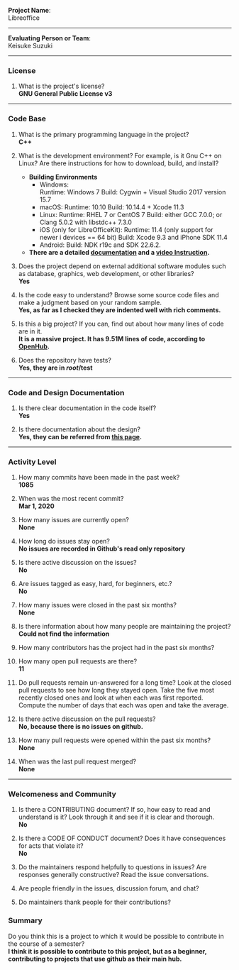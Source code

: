 **Project Name**:  
Libreoffice


---

**Evaluating Person or Team**:  
Keisuke Suzuki


---


### License

1. What is the project's license?  
**GNU General Public License v3**
---

### Code Base

1. What is the primary programming language in the project?  
**C++**

1. What is the development environment? For example, is it Gnu C++ on Linux? Are
   there instructions for how to download, build, and install?  
   * **Building Environments**
      * Windows:  
          Runtime: Windows 7
          Build: Cygwin + Visual Studio 2017 version 15.7
      * macOS:
       Runtime: 10.10
       Build: 10.14.4 + Xcode 11.3
      * Linux:
       Runtime: RHEL 7 or CentOS 7
       Build: either GCC 7.0.0; or Clang 5.0.2 with libstdc++ 7.3.0
      * iOS (only for LibreOfficeKit):
       Runtime: 11.4 (only support for newer i devices == 64 bit)
       Build: Xcode 9.3 and iPhone SDK 11.4
      * Android:
       Build: NDK r19c and SDK 22.6.2.
    * **There are a detailed [documentation](https://api.libreoffice.org/) and a
     [video Instruction](http://www.youtube.com/watch?v=2gIqOOajdYQ&hd=1).**

1. Does the project depend on external additional software modules such as
   database, graphics, web development, or other libraries?  
**Yes**

1. Is the code easy to understand? Browse some source code files and make a
   judgment based on your random sample.  
**Yes, as far as I checked they are indented well with rich comments.**

1. Is this a big project? If you can, find out about how many lines of code are
   in it.  
**It is a massive project. It has 9.51M lines of code, according to
   [OpenHub](https://www.openhub.net/).**

1. Does the repository have tests?  
**Yes, they are in *root*/test**

---


### Code and Design Documentation
1. Is there clear documentation in the code itself?  
**Yes**

1. Is there documentation about the design?  
**Yes, they can be referred from
   [this page](https://wiki.documentfoundation.org/Design).**

---


### Activity Level


1. How many commits have been made in the past week?  
**1085**

1. When was the most recent commit?  
**Mar 1, 2020**

1. How many issues are currently open?  
**None**

1. How long do issues stay open?  
**No issues are recorded in Github's read only repository**

1. Is there active discussion on the issues?  
**No**

1. Are issues tagged as easy, hard, for beginners, etc.?  
**No**

1. How many issues were closed in the past six months?  
**None**

1. Is there information about how many people are maintaining the project?  
**Could not find the information**
1. How many contributors has the project had in the past six months? <br>

1. How many open pull requests are there?  
**11**

1. Do pull requests remain un-answered for a long time?
 Look at the closed pull requests to see how long they stayed open.
 Take the five most recently closed ones and look at when each was first reported.
 Compute the number of days that each was open and take the average.  <br>

1. Is there active discussion on the pull requests?  
**No, because there is no issues on github.**

1. How many pull requests were opened within the past six months?  
**None**
1. When was the last  pull request  merged?  
**None**


---

### Welcomeness and Community

1. Is there a CONTRIBUTING document? If so, how easy to read and understand is
   it? Look through it and see if it is clear and thorough.  
**No**

1. Is there a CODE OF CONDUCT document? Does it have consequences for acts that
violate it?  
**No**

1. Do the maintainers respond helpfully to questions in issues? Are responses
   generally constructive? Read the issue conversations.

1. Are people friendly in the issues, discussion forum, and chat?  

1. Do maintainers thank people for their contributions?  


### Summary
Do you think  this is a project to which it would be possible to contribute in the
course of a semester?  
**I think it is possible to contribute to this project, but as a beginner,
contributing to projects that use github as their main hub.**

